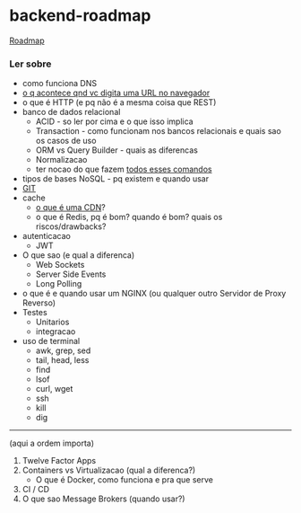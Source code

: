 # backend-roadmap


[Roadmap](https://roadmap.sh/backend)

### Ler sobre
- como funciona DNS
- [o q acontece qnd vc digita uma URL no navegador](https://www.linkedin.com/posts/milanmilanovic_technology-softwareengineering-programming-activity-7084410994663264257-sNQV?utm_source=share&utm_medium=member_desktop)
- o que é HTTP (e pq não é a mesma coisa que REST)
- banco de dados relacional
	- ACID - so ler por cima e o que isso implica
	- Transaction - como funcionam nos bancos relacionais e quais sao os casos de uso
	- ORM vs Query Builder - quais as diferencas
	- Normalizacao
	- ter nocao do que fazem [todos esses comandos](https://substackcdn.com/image/fetch/f_auto,q_auto:good,fl_progressive:steep/https%3A%2F%2Fsubstack-post-media.s3.amazonaws.com%2Fpublic%2Fimages%2F1c61b41f-f08c-4ed7-807f-a261e4e92197_2652x3901.png)
- tipos de bases NoSQL - pq existem e quando usar
- [GIT](https://www.youtube.com/watch?v=6Czd1Yetaac)
- cache
	- [o que é uma CDN](https://www.linkedin.com/feed/update/urn:li:activity:7084773378623967232/?updateEntityUrn=urn%3Ali%3Afs_updateV2%3A%28urn%3Ali%3Aactivity%3A7084773378623967232%2CFEED_DETAIL%2CEMPTY%2CDEFAULT%2Cfalse%29)?
	- o que é Redis, pq é bom? quando é bom? quais os riscos/drawbacks?
- autenticacao
	- JWT
- O que sao (e qual a diferenca)
	- Web Sockets
	- Server Side Events
	- Long Polling
- o que é e quando usar um NGINX (ou qualquer outro Servidor de Proxy Reverso)
- Testes
	- Unitarios
	- integracao
- uso de terminal
	- awk, grep, sed
	- tail, head, less
	- find
	- lsof
	- curl, wget
	- ssh
	- kill
	- dig
--- 
(aqui a ordem importa)
1. Twelve Factor Apps
2. Containers vs Virtualizacao (qual a diferenca?)
	- O que é Docker, como funciona e pra que serve
3. CI / CD
4. O que sao Message Brokers (quando usar?)
